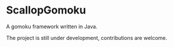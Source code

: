 # ScallopGomoku

A gomoku framework written in Java.

The project is still under development, contributions are welcome.